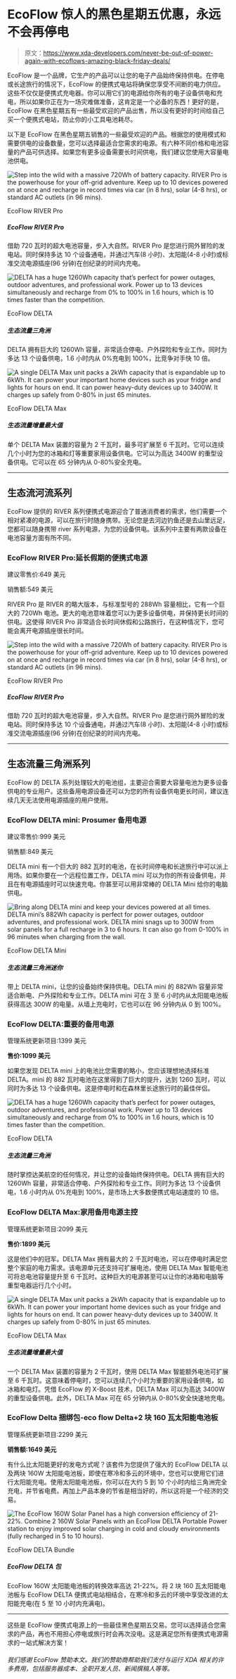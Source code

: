 # EcoFlow 惊人的黑色星期五优惠，永远不会再停电

> 原文：<https://www.xda-developers.com/never-be-out-of-power-again-with-ecoflows-amazing-black-friday-deals/>

EcoFlow 是一个品牌，它生产的产品可以让您的电子产品始终保持供电。在停电或长途旅行的情况下，EcoFlow 的便携式电站将确保您享受不间断的电力供应。这些不仅仅是便携式充电器。你可以用它们的电源给你所有的电子设备供电和充电，所以如果你正在为一场灾难做准备，这肯定是一个必备的东西！更好的是，EcoFlow 在黑色星期五有一些最受欢迎的产品出售，所以没有更好的时间给自己买一个便携式电站，防止你的小工具电池耗尽。

以下是 EcoFlow 在黑色星期五销售的一些最受欢迎的产品。根据您的使用模式和需要供电的设备数量，您可以选择最适合您需求的电源。有六种不同价格和电池容量的产品可供选择。如果您有更多设备需要长时间供电，我们建议您使用大容量电池供电。

 <picture>![Step into the wild with a massive 720Wh of battery capacity. RIVER Pro is the powerhouse for your off-grid adventure. Keep up to 10 devices powered on at once and recharge in record times via car (in 8 hrs), solar (4-8 hrs), or standard AC outlets (in 96 mins).](img/b3a0e7ee18169026a37e63753330e764.png)</picture> 

EcoFlow RIVER Pro

##### EcoFlow RIVER Pro

借助 720 瓦时的超大电池容量，步入大自然。RIVER Pro 是您进行网外冒险的发电站。同时保持多达 10 个设备通电，并通过汽车(8 小时)、太阳能(4-8 小时)或标准交流电源插座(96 分钟)在创纪录的时间内充电。

 <picture>![DELTA has a huge 1260Wh capacity that’s perfect for power outages, outdoor adventures, and professional work. Power up to 13 devices simultaneously and recharge from 0% to 100% in 1.6 hours, which is 10 times faster than the competition.](img/7a870293ff7977938b5e29addbd9707d.png)</picture> 

EcoFlow DELTA

##### 生态流量三角洲

DELTA 拥有巨大的 1260Wh 容量，非常适合停电、户外探险和专业工作。同时为多达 13 个设备供电，1.6 小时内从 0%充电到 100%，比竞争对手快 10 倍。

 <picture>![A single DELTA Max unit packs a 2kWh capacity that is expandable up to 6kWh. It can power your important home devices such as your fridge and lights for hours on end. It can power heavy-duty devices up to 3400W. It charges up safely from 0-80% in just 65 minutes.](img/ea1dd1cead6f2e4b2586d22212a98ee1.png)</picture> 

EcoFlow DELTA Max

##### 生态流量增量最大值

单个 DELTA Max 装置的容量为 2 千瓦时，最多可扩展至 6 千瓦时。它可以连续几个小时为您的冰箱和灯等重要家用设备供电。它可以为高达 3400W 的重型设备供电。它可以在 65 分钟内从 0-80%安全充电。

* * *

## 生态流河流系列

EcoFlow 提供的 RIVER 系列便携式电源迎合了普通消费者的需求，他们需要一个相对紧凑的电源，可以在旅行时随身携带。无论您是去河边钓鱼还是去山里远足，您都可以随身携带 river 系列电源，为您的设备供电。该系列中主要有两款设备在电池容量方面有所不同。

### EcoFlow RIVER Pro:延长假期的便携式电源

建议零售价:649 美元

销售额:549 美元

RIVER Pro 是 RIVER 的略大版本，与标准型号的 288Wh 容量相比，它有一个巨大的 720Wh 电池。更大的电池意味着您可以为更多设备供电，并保持更长时间的供电。这使得 RIVER Pro 非常适合长时间休假和公路旅行，在这种情况下，您可能会离开电源插座很长时间。

 <picture>![Step into the wild with a massive 720Wh of battery capacity. RIVER Pro is the powerhouse for your off-grid adventure. Keep up to 10 devices powered on at once and recharge in record times via car (in 8 hrs), solar (4-8 hrs), or standard AC outlets (in 96 mins).](img/b3a0e7ee18169026a37e63753330e764.png)</picture> 

EcoFlow RIVER Pro

##### EcoFlow RIVER Pro

借助 720 瓦时的超大电池容量，步入大自然。RIVER Pro 是您进行网外冒险的发电站。同时保持多达 10 个设备通电，并通过汽车(8 小时)、太阳能(4-8 小时)或标准交流电源插座(96 分钟)在创纪录的时间内充电。

* * *

## 生态流量三角洲系列

EcoFlow 的 DELTA 系列处理较大的电池组，主要迎合需要大容量电池为更多设备供电的专业用户。这些备用电源设备还可以为您的所有设备供电更长时间，建议连续几天无法使用电源插座的用户使用。

### EcoFlow DELTA mini: Prosumer 备用电源

建议零售价:999 美元

销售额:849 美元

DELTA mini 有一个巨大的 882 瓦时的电池，在长时间停电和长途旅行中可以派上用场。如果你要在一个远程位置工作，DELTA mini 可以为你的所有设备供电，并且在有电源插座时可以快速充电。你甚至可以用非常棒的 DELTA Mini 给你的电脑供电。

 <picture>![Bring along DELTA mini and keep your devices powered at all times. DELTA mini’s 882Wh capacity is perfect for power outages, outdoor adventures, and professional work. DELTA mini snags up to 300W from solar panels for a full recharge in 3 to 6 hours. It can also go from 0-100% in 96 minutes when charging from the wall.](img/e3a4c74667937b1fc39fad08a0083e91.png)</picture> 

EcoFlow DELTA Mini

##### 生态流量三角洲迷你

带上 DELTA mini，让您的设备始终保持供电。DELTA mini 的 882Wh 容量非常适合断电、户外探险和专业工作。DELTA mini 可在 3 至 6 小时内从太阳能电池板获得高达 300W 的电量。从墙上充电时，它也可以在 96 分钟内从 0 到 100%。

### EcoFlow DELTA:重要的备用电源

管理系统更新项目:1399 美元

**售价:1099 美元**

如果您发现 DELTA mini 上的电池比您需要的略小，您应该理想地选择标准 DELTA。mini 的 882 瓦时电池在这里得到了巨大的提升，达到 1260 瓦时，可以同时为多达 13 个设备供电。这是停电时和在森林里长途旅行时的最佳伴侣。

 <picture>![DELTA has a huge 1260Wh capacity that’s perfect for power outages, outdoor adventures, and professional work. Power up to 13 devices simultaneously and recharge from 0% to 100% in 1.6 hours, which is 10 times faster than the competition.](img/7a870293ff7977938b5e29addbd9707d.png)</picture> 

EcoFlow DELTA

##### 生态流量三角洲

随时掌控达美航空的任何情况，并让您的设备始终保持供电。DELTA 拥有巨大的 1260Wh 容量，非常适合停电、户外探险和专业工作。同时为多达 13 个设备供电，1.6 小时内从 0%充电到 100%，是市场上大多数便携式电站速度的 10 倍。

### EcoFlow DELTA Max:家用备用电源主控

管理系统更新项目:2099 美元

**售价:1899 美元**

这是他们中的冠军。DELTA Max 拥有最大的 2 千瓦时电池，可以在停电时满足您整个家庭的电力需求。该电源单元还支持可扩展电池，使用 DELTA Max 智能电池可将总电池容量提升至 6 千瓦时。这种巨大的电源甚至可以让你的冰箱和电脑等重型电器运行几个小时。

 <picture>![A single DELTA Max unit packs a 2kWh capacity that is expandable up to 6kWh. It can power your important home devices such as your fridge and lights for hours on end. It can power heavy-duty devices up to 3400W. It charges up safely from 0-80% in just 65 minutes.](img/ea1dd1cead6f2e4b2586d22212a98ee1.png)</picture> 

EcoFlow DELTA Max

##### 生态流量增量最大值

一个 DELTA Max 装置的容量为 2 千瓦时，使用 DELTA Max 智能额外电池可扩展至 6 千瓦时。这意味着停电时，您可以连续几个小时为重要的家用设备供电，如冰箱和电灯。凭借 EcoFlow 的 X-Boost 技术，DELTA Max 可以为高达 3400W 的重型设备供电。此外，DELTA Max 可在 65 分钟内从 0-80%安全快速地充电。

### EcoFlow Delta 捆绑包-eco flow Delta+2 块 160 瓦太阳能电池板

管理系统更新项目:2299 美元

**销售额:1649 美元**

有什么比太阳能更好的发电方式呢？该套件为您提供了强大的 EcoFlow DELTA 以及两块 160W 太阳能电池板，即使在寒冷和多云的环境中，您也可以使用它们进行太阳能充电。使用太阳能电池板，你可以在大约 5 到 10 个小时内给三角洲完全充电，并节省电费。再加上产品本身的节省是相当好的，所以这将是一个经济的交易。

 <picture>![The EcoFlow 160W Solar Panel has a high conversion efficiency of 21-22%. Combine 2 160W Solar Panels with an EcoFlow DELTA Portable Power station to enjoy improved solar charging in cold and cloudy environments (fully recharged in 5 to 10 hours).](img/588fb6962dc503dd1d84b647f8c6c0aa.png)</picture> 

EcoFlow DELTA Bundle

##### EcoFlow DELTA 包

EcoFlow 160W 太阳能电池板的转换效率高达 21-22%。将 2 块 160 瓦太阳能电池板与 EcoFlow DELTA 便携式电站相结合，在寒冷和多云的环境中享受改进的太阳能充电(在 5 至 10 小时内充满电)。

* * *

这些是 EcoFlow 便携式电源上的一些最佳黑色星期五交易。您可以选择适合您需求的产品，再也不用担心停电或旅行时会再次没电。这是满足您所有便携式电源需求的一站式解决方案！

###### *我们感谢 EcoFlow 赞助本文。我们的赞助商帮助我们支付与运行 XDA 相关的许多费用，包括服务器成本、全职开发人员、新闻撰稿人等等。*